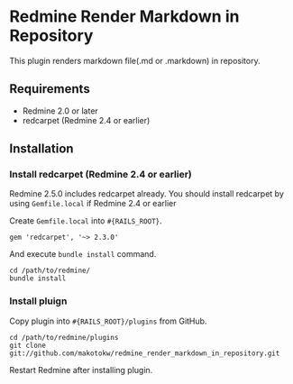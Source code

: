 # Redmine Render Markdown in Repository

This plugin renders markdown file(.md or .markdown) in repository.

## Requirements

* Redmine 2.0 or later
* redcarpet (Redmine 2.4 or earlier)

## Installation

### Install redcarpet (Redmine 2.4 or earlier)

Redmine 2.5.0 includes redcarpet already. You should install redcarpet by using ``Gemfile.local`` if Redmine 2.4 or earlier

Create ``Gemfile.local`` into ``#{RAILS_ROOT}``.

```
gem 'redcarpet', '~> 2.3.0'
```

And execute ```bundle install``` command.

```
cd /path/to/redmine/
bundle install
```

### Install pluign


Copy plugin into ``#{RAILS_ROOT}/plugins`` from GitHub.

```
cd /path/to/redmine/plugins
git clone git://github.com/makotokw/redmine_render_markdown_in_repository.git
```

Restart Redmine after installing plugin.
